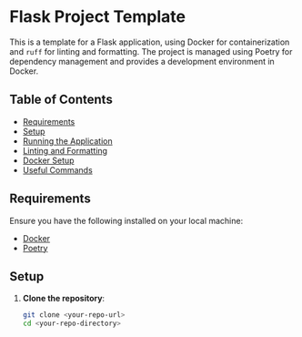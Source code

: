 # Flask Project Template

This is a template for a Flask application, using Docker for containerization and `ruff` for linting and formatting. The project is managed using Poetry for dependency management and provides a development environment in Docker.

## Table of Contents

- [Requirements](#requirements)
- [Setup](#setup)
- [Running the Application](#running-the-application)
- [Linting and Formatting](#linting-and-formatting)
- [Docker Setup](#docker-setup)
- [Useful Commands](#useful-commands)

## Requirements

Ensure you have the following installed on your local machine:

- [Docker](https://www.docker.com/get-started)
- [Poetry](https://python-poetry.org/)

## Setup

1. **Clone the repository**:
   ```bash
   git clone <your-repo-url>
   cd <your-repo-directory>
